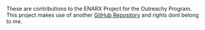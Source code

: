 These are contributions to the ENARX Project for the Outreachy Program.
This project makes use of another [GitHub Repository](https://github.com/WebAssembly/wabt/blob/main/README.md) and rights dont belong to me.

